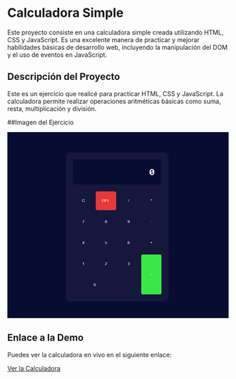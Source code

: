 # Calculadora Simple

Este proyecto consiste en una calculadora simple creada utilizando HTML, CSS y JavaScript. Es una excelente manera de practicar y mejorar habilidades básicas de desarrollo web, incluyendo la manipulación del DOM y el uso de eventos en JavaScript.

## Descripción del Proyecto

Este es un ejercicio que realicé para practicar HTML, CSS y JavaScript. La calculadora permite realizar operaciones aritméticas básicas como suma, resta, multiplicación y división.

##Imagen del Ejercicio

![Calculadora](imagenes/Calculadora.png)

## Enlace a la Demo

Puedes ver la calculadora en vivo en el siguiente enlace:

[Ver la Calculadora]( https://greg0910.github.io/Mi_Primera_Calculadora/)
